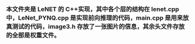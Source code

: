 ### 本文件夹是 LeNET 的 C++实现，其中各个层的结构在 lenet.cpp 中，LeNet_PYNQ.cpp 是实现前向推理的代码，main.cpp 是用来放真测试的代码，image3.h 存放了一张图片的信息，其余头文件存放的全部是权重文件。
